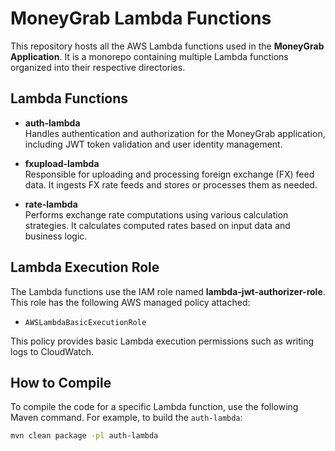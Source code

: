 # MoneyGrab Lambda Functions

This repository hosts all the AWS Lambda functions used in the **MoneyGrab Application**. It is a monorepo containing multiple Lambda functions organized into their respective directories.

## Lambda Functions

- **auth-lambda**  
  Handles authentication and authorization for the MoneyGrab application, including JWT token validation and user identity management.

- **fxupload-lambda**  
  Responsible for uploading and processing foreign exchange (FX) feed data. It ingests FX rate feeds and stores or processes them as needed.

- **rate-lambda**  
  Performs exchange rate computations using various calculation strategies. It calculates computed rates based on input data and business logic.


## Lambda Execution Role

The Lambda functions use the IAM role named **lambda-jwt-authorizer-role**. This role has the following AWS managed policy attached:

- `AWSLambdaBasicExecutionRole`

This policy provides basic Lambda execution permissions such as writing logs to CloudWatch.


## How to Compile

To compile the code for a specific Lambda function, use the following Maven command. For example, to build the `auth-lambda`:

```bash
mvn clean package -pl auth-lambda

```

